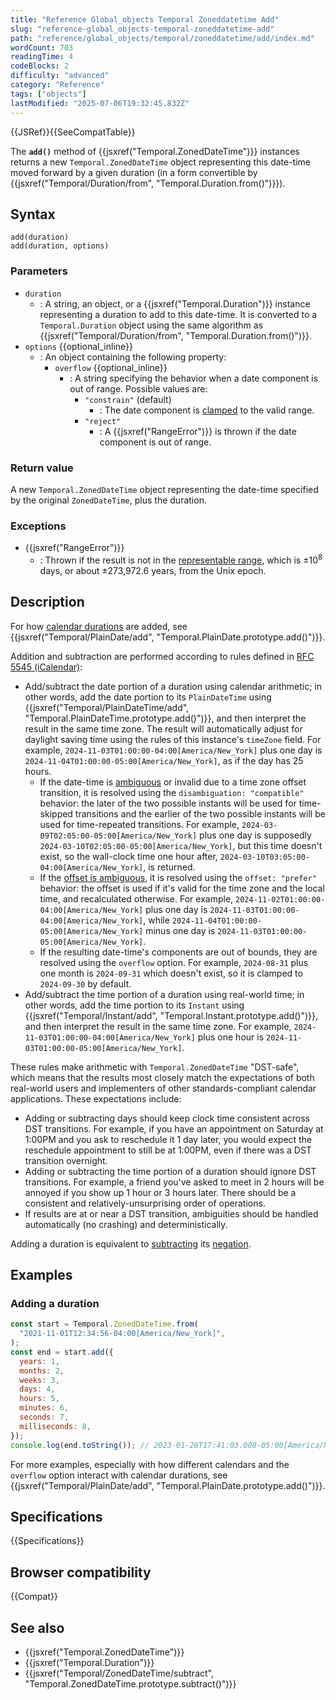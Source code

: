 ```yaml
---
title: "Reference Global_objects Temporal Zoneddatetime Add"
slug: "reference-global_objects-temporal-zoneddatetime-add"
path: "reference/global_objects/temporal/zoneddatetime/add/index.md"
wordCount: 703
readingTime: 4
codeBlocks: 2
difficulty: "advanced"
category: "Reference"
tags: ["objects"]
lastModified: "2025-07-06T19:32:45.832Z"
---
```



{{JSRef}}{{SeeCompatTable}}

The **`add()`** method of {{jsxref("Temporal.ZonedDateTime")}} instances returns a new `Temporal.ZonedDateTime` object representing this date-time moved forward by a given duration (in a form convertible by {{jsxref("Temporal/Duration/from", "Temporal.Duration.from()")}}).

## Syntax

```js-nolint
add(duration)
add(duration, options)
```

### Parameters

- `duration`
  - : A string, an object, or a {{jsxref("Temporal.Duration")}} instance representing a duration to add to this date-time. It is converted to a `Temporal.Duration` object using the same algorithm as {{jsxref("Temporal/Duration/from", "Temporal.Duration.from()")}}.
- `options` {{optional_inline}}
  - : An object containing the following property:
    - `overflow` {{optional_inline}}
      - : A string specifying the behavior when a date component is out of range. Possible values are:
        - `"constrain"` (default)
          - : The date component is [clamped](/en-US/docs/Web/JavaScript/Reference/Global_Objects/Temporal/PlainDate#invalid_date_clamping) to the valid range.
        - `"reject"`
          - : A {{jsxref("RangeError")}} is thrown if the date component is out of range.

### Return value

A new `Temporal.ZonedDateTime` object representing the date-time specified by the original `ZonedDateTime`, plus the duration.

### Exceptions

- {{jsxref("RangeError")}}
  - : Thrown if the result is not in the [representable range](/en-US/docs/Web/JavaScript/Reference/Global_Objects/Temporal#representable_dates), which is ±10<sup>8</sup> days, or about ±273,972.6 years, from the Unix epoch.

## Description

For how [calendar durations](/en-US/docs/Web/JavaScript/Reference/Global_Objects/Temporal/Duration#calendar_durations) are added, see {{jsxref("Temporal/PlainDate/add", "Temporal.PlainDate.prototype.add()")}}.

Addition and subtraction are performed according to rules defined in [RFC 5545 (iCalendar)](https://datatracker.ietf.org/doc/html/rfc5545):

- Add/subtract the date portion of a duration using calendar arithmetic; in other words, add the date portion to its `PlainDateTime` using {{jsxref("Temporal/PlainDateTime/add", "Temporal.PlainDateTime.prototype.add()")}}, and then interpret the result in the same time zone. The result will automatically adjust for daylight saving time using the rules of this instance's `timeZone` field. For example, `2024-11-03T01:00:00-04:00[America/New_York]` plus one day is `2024-11-04T01:00:00-05:00[America/New_York]`, as if the day has 25 hours.
  - If the date-time is [ambiguous](/en-US/docs/Web/JavaScript/Reference/Global_Objects/Temporal/ZonedDateTime#ambiguity_and_gaps_from_local_time_to_utc_time) or invalid due to a time zone offset transition, it is resolved using the `disambiguation: "compatible"` behavior: the later of the two possible instants will be used for time-skipped transitions and the earlier of the two possible instants will be used for time-repeated transitions. For example, `2024-03-09T02:05:00-05:00[America/New_York]` plus one day is supposedly `2024-03-10T02:05:00-05:00[America/New_York]`, but this time doesn't exist, so the wall-clock time one hour after, `2024-03-10T03:05:00-04:00[America/New_York]`, is returned.
  - If the [offset is ambiguous](/en-US/docs/Web/JavaScript/Reference/Global_Objects/Temporal/ZonedDateTime#offset_ambiguity), it is resolved using the `offset: "prefer"` behavior: the offset is used if it's valid for the time zone and the local time, and recalculated otherwise. For example, `2024-11-02T01:00:00-04:00[America/New_York]` plus one day is `2024-11-03T01:00:00-04:00[America/New_York]`, while `2024-11-04T01:00:00-05:00[America/New_York]` minus one day is `2024-11-03T01:00:00-05:00[America/New_York]`.
  - If the resulting date-time's components are out of bounds, they are resolved using the `overflow` option. For example, `2024-08-31` plus one month is `2024-09-31` which doesn't exist, so it is clamped to `2024-09-30` by default.
- Add/subtract the time portion of a duration using real-world time; in other words, add the time portion to its `Instant` using {{jsxref("Temporal/Instant/add", "Temporal.Instant.prototype.add()")}}, and then interpret the result in the same time zone. For example, `2024-11-03T01:00:00-04:00[America/New_York]` plus one hour is `2024-11-03T01:00:00-05:00[America/New_York]`.

These rules make arithmetic with `Temporal.ZonedDateTime` "DST-safe", which means that the results most closely match the expectations of both real-world users and implementers of other standards-compliant calendar applications. These expectations include:

- Adding or subtracting days should keep clock time consistent across DST transitions. For example, if you have an appointment on Saturday at 1:00PM and you ask to reschedule it 1 day later, you would expect the reschedule appointment to still be at 1:00PM, even if there was a DST transition overnight.
- Adding or subtracting the time portion of a duration should ignore DST transitions. For example, a friend you've asked to meet in 2 hours will be annoyed if you show up 1 hour or 3 hours later. There should be a consistent and relatively-unsurprising order of operations.
- If results are at or near a DST transition, ambiguities should be handled automatically (no crashing) and deterministically.

Adding a duration is equivalent to [subtracting](/en-US/docs/Web/JavaScript/Reference/Global_Objects/Temporal/ZonedDateTime/subtract) its [negation](/en-US/docs/Web/JavaScript/Reference/Global_Objects/Temporal/Duration/negated).

## Examples

### Adding a duration

```js
const start = Temporal.ZonedDateTime.from(
  "2021-11-01T12:34:56-04:00[America/New_York]",
);
const end = start.add({
  years: 1,
  months: 2,
  weeks: 3,
  days: 4,
  hours: 5,
  minutes: 6,
  seconds: 7,
  milliseconds: 8,
});
console.log(end.toString()); // 2023-01-26T17:41:03.008-05:00[America/New_York]
```

For more examples, especially with how different calendars and the `overflow` option interact with calendar durations, see {{jsxref("Temporal/PlainDate/add", "Temporal.PlainDate.prototype.add()")}}.

## Specifications

{{Specifications}}

## Browser compatibility

{{Compat}}

## See also

- {{jsxref("Temporal.ZonedDateTime")}}
- {{jsxref("Temporal.Duration")}}
- {{jsxref("Temporal/ZonedDateTime/subtract", "Temporal.ZonedDateTime.prototype.subtract()")}}
